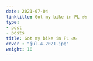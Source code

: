 ```yaml
---
date: 2021-07-04
linktitle: Got my bike in PL 🚲
type:
- post
- posts
title: Got my bike in PL 🚲
cover : "jul-4-2021.jpg"
weight: 10
---
```



